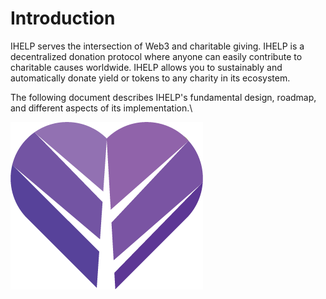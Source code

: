 # Introduction

IHELP serves the intersection of Web3 and charitable giving. IHELP is a decentralized donation protocol where anyone can easily contribute to charitable causes worldwide. IHELP allows you to sustainably and automatically donate yield or tokens to any charity in its ecosystem.

The following document describes IHELP's fundamental design, roadmap, and different aspects of its implementation.\


![](<.gitbook/assets/ihelpheartonlyAsset 1mdpi.png>)
